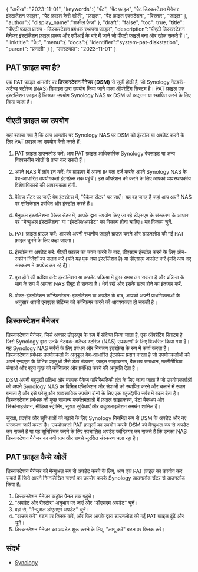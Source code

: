 {
"तारीख": "2023-11-01",
   "keywords":[
"पॅट",
"पैट फ़ाइल",
"पैट डिस्कस्टेशन मैनेजर इंस्टालेशन फ़ाइल",
"पैट फ़ाइल कैसे खोलें",
"फ़ाइल",
"पैट फ़ाइल एक्सटेंशन",
"विस्तार",
"फ़ाइल"
],
   "author":{
"display_name":"शकील फ़ैज़"
},
"draft": "false",
"toc": true,
"title": "पीएटी फ़ाइल प्रारूप - डिस्कस्टेशन प्रबंधक स्थापना फ़ाइल",
   "description":"पीएटी डिस्कस्टेशन मैनेजर इंस्टॉलेशन फ़ाइल प्रारूप और एपीआई के बारे में जानें जो पीएटी फाइलें बना और खोल सकते हैं।",
"linktitle": "पैट",
   "menu":{
      "docs":{
         "identifier":"system-pat-diskstation",
"parent": "प्रणाली"
}
},
"लास्टमॉड": "2023-11-01"
}

## PAT फ़ाइल क्या है?

एक PAT फ़ाइल आमतौर पर **डिस्कस्टेशन मैनेजर (DSM)** से जुड़ी होती है, जो Synology नेटवर्क-अटैच्ड स्टोरेज (NAS) डिवाइस द्वारा उपयोग किया जाने वाला ऑपरेटिंग सिस्टम है। PAT फ़ाइल एक इंस्टॉलेशन फ़ाइल है जिसका उपयोग Synology NAS पर DSM को अद्यतन या स्थापित करने के लिए किया जाता है।

## पीएटी फ़ाइल का उपयोग

यहां बताया गया है कि आप आमतौर पर Synology NAS पर DSM को इंस्टॉल या अपडेट करने के लिए PAT फ़ाइल का उपयोग कैसे करते हैं:

1. PAT फ़ाइल डाउनलोड करें: आप PAT फ़ाइल आधिकारिक Synology वेबसाइट या अन्य विश्वसनीय स्रोतों से प्राप्त कर सकते हैं।
    







2. अपने NAS में लॉग इन करें: वेब ब्राउज़र में अपना IP पता दर्ज करके अपने Synology NAS के वेब-आधारित उपयोगकर्ता इंटरफ़ेस तक पहुंचें। इस ऑपरेशन को करने के लिए आपको व्यवस्थापकीय विशेषाधिकारों की आवश्यकता होगी.
    







3. पैकेज सेंटर पर जाएँ: वेब इंटरफ़ेस में, "पैकेज सेंटर" पर जाएँ। यह वह जगह है जहां आप अपने NAS पर एप्लिकेशन प्रबंधित और इंस्टॉल करते हैं।
    







4. मैनुअल इंस्टॉलेशन: पैकेज सेंटर में, आपके द्वारा उपयोग किए जा रहे डीएसएम के संस्करण के आधार पर "मैन्युअल इंस्टॉलेशन" या "इंस्टॉल/अपडेट" का विकल्प होना चाहिए। यह विकल्प चुनें.
    







5. PAT फ़ाइल ब्राउज़ करें: आपको अपनी स्थानीय फ़ाइलें ब्राउज़ करने और डाउनलोड की गई PAT फ़ाइल चुनने के लिए कहा जाएगा।
    







6. इंस्टॉल या अपडेट करें: पीएटी फ़ाइल का चयन करने के बाद, डीएसएम इंस्टॉल करने के लिए ऑन-स्क्रीन निर्देशों का पालन करें (यदि यह एक नया इंस्टॉलेशन है) या डीएसएम अपडेट करें (यदि आप नए संस्करण में अपग्रेड कर रहे हैं)।
    







7. पूरा होने की प्रतीक्षा करें: इंस्टॉलेशन या अपडेट प्रक्रिया में कुछ समय लग सकता है और प्रक्रिया के भाग के रूप में आपका NAS रीबूट हो सकता है। धैर्य रखें और इसके ख़त्म होने का इंतज़ार करें.
    







8. पोस्ट-इंस्टॉलेशन कॉन्फ़िगरेशन: इंस्टॉलेशन या अपडेट के बाद, आपको अपनी प्राथमिकताओं के अनुसार अपनी एनएएस सेटिंग्स को कॉन्फ़िगर करने की आवश्यकता हो सकती है।

## डिस्कस्टेशन मैनेजर

डिस्कस्टेशन मैनेजर, जिसे अक्सर डीएसएम के रूप में संक्षिप्त किया जाता है, एक ऑपरेटिंग सिस्टम है जिसे Synology द्वारा उनके नेटवर्क-अटैच्ड स्टोरेज (NAS) उपकरणों के लिए विकसित किया गया है। यह Synology NAS सर्वरों के लिए प्रबंधन और नियंत्रण इंटरफ़ेस के रूप में कार्य करता है। डिस्कस्टेशन प्रबंधक उपयोगकर्ता के अनुकूल वेब-आधारित इंटरफ़ेस प्रदान करता है जो उपयोगकर्ताओं को अपने एनएएस के विभिन्न पहलुओं जैसे डेटा भंडारण, फ़ाइल साझाकरण, बैकअप समाधान, मल्टीमीडिया सेवाओं और बहुत कुछ को कॉन्फ़िगर और प्रबंधित करने की अनुमति देता है।

DSM अपनी बहुमुखी प्रतिभा और व्यापक पैकेज पारिस्थितिकी तंत्र के लिए जाना जाता है जो उपयोगकर्ताओं को अपने Synology NAS पर विभिन्न एप्लिकेशन और सेवाओं को स्थापित करने और चलाने में सक्षम बनाता है और इसे घरेलू और व्यावसायिक उपयोग दोनों के लिए एक बहुउद्देशीय सर्वर में बदल देता है। डिस्कस्टेशन प्रबंधक की कुछ सामान्य कार्यक्षमताओं में फ़ाइल साझाकरण, डेटा बैकअप और सिंक्रोनाइज़ेशन, मीडिया स्ट्रीमिंग, सुरक्षा सुविधाएँ और वर्चुअलाइजेशन समर्थन शामिल हैं।

सुरक्षा, प्रदर्शन और सुविधाओं को बढ़ाने के लिए Synology नियमित रूप से DSM के अपडेट और नए संस्करण जारी करता है। उपयोगकर्ता PAT फ़ाइलों का उपयोग करके DSM को मैन्युअल रूप से अपडेट कर सकते हैं या यह सुनिश्चित करने के लिए स्वचालित अपडेट कॉन्फ़िगर कर सकते हैं कि उनका NAS डिस्कस्टेशन मैनेजर का नवीनतम और सबसे सुरक्षित संस्करण चला रहा है।

## PAT फ़ाइल कैसे खोलें

डिस्कस्टेशन मैनेजर को मैन्युअल रूप से अपडेट करने के लिए, आप एक PAT फ़ाइल का उपयोग कर सकते हैं जिसे आपने निम्नलिखित चरणों का उपयोग करके Synology डाउनलोड सेंटर से डाउनलोड किया है:

1. डिस्कस्टेशन मैनेजर कंट्रोल पैनल तक पहुंचें।
2. "अपडेट और रीस्टोर" अनुभाग पर जाएं और "डीएसएम अपडेट" चुनें।
3. वहां से, "मैन्युअल डीएसएम अपडेट" चुनें।
4. "ब्राउज़ करें" बटन पर क्लिक करें, और फिर आपके द्वारा डाउनलोड की गई PAT फ़ाइल ढूंढें और चुनें।
5. डिस्कस्टेशन मैनेजर का अपडेट शुरू करने के लिए, "लागू करें" बटन पर क्लिक करें।

## संदर्भ
* [Synology](https://en.wikipedia.org/wiki/Synology)
